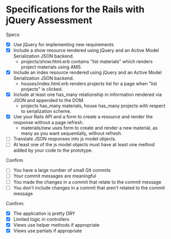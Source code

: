 # Specifications for the Rails with jQuery Assessment

Specs:
- [x] Use jQuery for implementing new requirements
- [x] Include a show resource rendered using jQuery and an Active Model Serialization JSON backend.
    - projects/show.html.erb contains "list materials" which renders project materials using AMS.
- [x] Include an index resource rendered using jQuery and an Active Model Serialization JSON backend.
    - houses/index.html.erb renders projects list for a page when "list projects" is clicked.
- [x] Include at least one has_many relationship in information rendered via JSON and appended to the DOM.
    - projects has_many materials, house has_many projects with respect to serialization scheme.
- [x] Use your Rails API and a form to create a resource and render the response without a page refresh.
    - materials/new uses form to create and render a new material, as many as you want sequentially, without refresh.
- [ ] Translate JSON responses into js model objects.
- [ ] At least one of the js model objects must have at least one method added by your code to the prototype.

Confirm
- [ ] You have a large number of small Git commits
- [ ] Your commit messages are meaningful
- [ ] You made the changes in a commit that relate to the commit message
- [ ] You don't include changes in a commit that aren't related to the commit message

Confirm:
- [x] The application is pretty DRY
- [x] Limited logic in controllers
- [x] Views use helper methods if appropriate
- [x] Views use partials if appropriate
